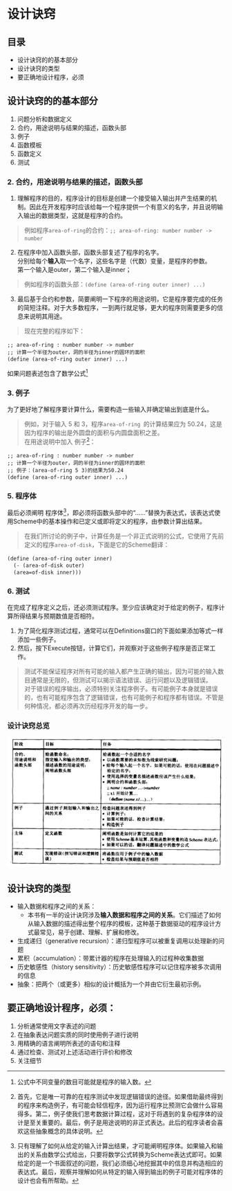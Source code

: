 # 设计诀窍
## 目录
- 设计诀窍的的基本部分
- 设计诀窍的类型
- 要正确地设计程序，必须
  
## 设计诀窍的的基本部分  
1. 问题分析和数据定义
2. 合约，用途说明与结果的描述，函数头部
3. 例子
4. 函数模板
5. 函数定义
6. 测试
  
### 2. 合约，用途说明与结果的描述，函数头部
1. 理解程序的目的，程序设计的目标是创建一个接受输入输出并产生结果的机制。因此在开发程序时应该给每一个程序提供一个有意义的名字，并且说明输入输出的数据类型，这就是程序的合约。  
> 例如程序`area-of-ring`的合约：`;; area-of-ring: number number -> number`  
  
2. 在程序中加入函数头部，函数头部复述了程序的名字。  
分别给每个**输入**取一个名字，这些名字是（代数）变量，是程序的参数。  
第一个输入是outer，第二个输入是inner；  
> 例如程序的函数头部：`(define (area-of-ring outer inner) ...)`  
  
3. 最后基于合约和参数，简要阐明一下程序的用途说明，它是程序要完成的任务的简短注释。对于大多数程序，一到两行就足够，更大的程序则需要更多的信息来说明其用途。  
> 现在完整的程序如下：  
```
;; area-of-ring : number number -> number
;; 计算一个半径为outer，洞的半径为inner的圆环的面积
(define (area-of-ring outer inner) ...)
```
如果问题表述包含了数学公式[^1]
[^1]: 公式中不同变量的数目可能就是程序的输入数。  
### 3. 例子
为了更好地了解程序要计算什么，需要构造一些输入并确定输出到底是什么。  
> 例如，对于输入 5 和 3，程序`area-of-ring `的计算结果应为 50.24，这是因为程序的输出是外圆盘的面积与内圆盘面积之差。  
> 在用途说明中加入 例子[^2]：  
[^2]: 首先，它是唯一可靠的在程序测试中发现逻辑错误的途径。如果借助最终得到的程序来构造例子，有可能会轻信程序，因为运行程序比预测它会做什么容易得多。第二，例子使我们思考数据计算过程，这对于将遇到的复杂程序体的设计是至关重要的。最后，例子是用途说明的非正式表达。此后的程序读者会喜欢这些抽象概念的具体说明。
```
;; area-of-ring : number number -> number
;; 计算一个半径为outer，洞的半径为inner的圆环的面积
;; 例子：(area-of-ring 5 3)的结果为50.24
(define (area-of-ring outer inner) ...)
```
### 5. 程序体
最后必须阐明 程序体[^3]，即必须将函数头部中的“……”替换为表达式，该表达式使用Scheme中的基本操作和已定义或即将定义的程序，由参数计算出结果。  
[^3]: 只有理解了如何从给定的输入计算出结果，才可能阐明程序体。如果输入和输出的关系由数学公式给出，只要将数学公式转换为Scheme表达式即可。如果给定的是一个书面叙述的问题，我们必须细心地挖掘其中的信息并构造相应的表达式。最后，观察并理解如何从特定的输入得到输出的例子可能对程序体的设计也会有所帮助。  
> 在我们所讨论的例子中，计算任务是一个非正式说明的公式，它使用了先前定义的程序`area-of-disk`，下面是它的Scheme翻译：  
```
(define (area-of-ring outer inner)
  (- (area-of-disk outer)
  (area=of-disk inner)))
```
### 6. 测试
在完成了程序定义之后，还必须测试程序。至少应该确定对于给定的例子，程序计算所得结果与预期数值是否相符。  
1. 为了简化程序测试过程，通常可以在Definitions窗口的下面如果添加等式一样添加一些例子。  
2. 然后，按下Execute按钮，计算它们，并观察对于这些例子程序是否正常工作。  
> 测试不能保证程序对所有可能的输入都产生正确的输出，因为可能的输入数目通常是无限的，但测试可以揭示语法错误、运行问题以及逻辑错误。  
> 对于错误的程序输出，必须特别关注程序例子。有可能例子本身就是错误的，也有可能程序包含了逻辑错误，也有可能例子和程序都有错误。不管是何种情况，都必须再次历经程序开发的每一步。

### 设计诀窍总览
![图2-2-设计诀窍一览](image-2-2.JPG)
## 设计诀窍的类型
- 输入数据和程序之间的关系：  
	- 本书有一半的设计诀窍涉及**输入数据和程序之间的关系**。它们描述了如何从输入数据的描述得出整个程序的模板，这种基于数据驱动的程序设计方式最常见，易于创建、理解、扩展和修改。  
- 生成递归（generative recursion）：递归型程序可以被重复调用以处理新的问题  
- 累积（accumulation）：带累计器的程序在处理输入的过程种收集数据  
- 历史敏感性（history sensitivity）：历史敏感性程序可以记住程序被多次调用的信息  
- 抽象：把两个（或更多）相似的设计概括为一个并由它衍生最初示例。  
  
## 要正确地设计程序，必须：
1. 分析通常使用文字表述的问题
2. 在抽象表达问题实质的同时使用例子进行说明
3. 用精确的语言阐明所表述的语句和注释
4. 通过检查、测试对上述活动进行评价和修改
5. 关注细节